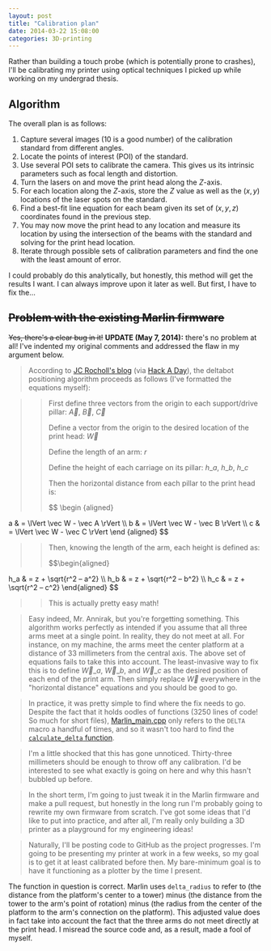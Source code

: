 ```yaml
---
layout: post
title: "Calibration plan"
date: 2014-03-22 15:08:00
categories: 3D-printing
---
```

Rather than building a touch probe (which is potentially prone to crashes), I'll be calibrating my printer using optical techniques I picked up while working on my undergrad thesis.

## Algorithm ##

The overall plan is as follows:

1. Capture several images (10 is a good number) of the calibration standard from different angles.
1. Locate the points of interest (POI) of the standard.
1. Use several POI sets to calibrate the camera. This gives us its intrinsic parameters such as focal length and distortion.
1. Turn the lasers on and move the print head along the $Z$-axis.
1. For each location along the $Z$-axis, store the $Z$ value as well as the $(x,y)$ locations of the laser spots on the standard.
1. Find a best-fit line equation for each beam given its set of $(x,y,z)$ coordinates found in the previous step.
1. You may now move the print head to any location and measure its location by using the intersection of the beams with the standard and solving for the print head location.
1. Iterate through possible sets of calibration parameters and find the one with the least amount of error.

I could probably do this analytically, but honestly, this method will get the results I want. I can always improve upon it later as well. But first, I have to fix the...

## <strike>Problem with the existing Marlin firmware</strike> ##

<strike>Yes, there's a clear bug in it!</strike> **UPDATE (May 7, 2014):** there's no problem at all! I've indented my original comments and addressed the flaw in my argument below.

> According to [JC Rocholl's blog](http://deltabot.tumblr.com/post/27300149759/hack-a-day-has-a-very-good-summary-of-rostock) (via [Hack A Day](http://hackaday.com/2012/07/13/3d-printing-with-a-delta-robot-that-seems-to-simplify-the-concept/)), the deltabot positioning algorithm proceeds as follows (I've formatted the equations myself):

> > First define three vectors from the origin to each support/drive pillar: $\vec A$, $\vec B$, $\vec C$
> > 
> > Define a vector from the origin to the desired location of the print head: $\vec W$
> > 
> > Define the length of an arm: $r$
> >
> > Define the height of each carriage on its pillar: $h\_a$, $h\_b$, $h\_c$
> > 
> > Then the horizontal distance from each pillar to the print head is:
> > <div> $$ \begin {aligned}
a & = \lVert \vec W - \vec A \rVert \\\\
b & = \lVert \vec W - \vec B \rVert \\\\
c & = \lVert \vec W - \vec C \rVert 
\end {aligned} $$ </div>
> >
> > Then, knowing the length of the arm, each height is defined as:
> > <div> $$\begin{aligned}
h\_a & = z + \sqrt{r^2 – a^2} \\\\
h\_b & = z + \sqrt{r^2 – b^2} \\\\
h\_c & = z + \sqrt{r^2 – c^2}
\end{aligned} $$ </div>
> >
> > This is actually pretty easy math!

> Easy indeed, Mr. Annirak, but you're forgetting something. This algorithm works perfectly as intended if you assume that all three arms meet at a single point. In reality, they do not meet at all. For instance, on my machine, the arms meet the center platform at a distance of 33 millimeters from the central axis. The above set of equations fails to take this into account. The least-invasive way to fix this is to define $\vec W\_a$, $\vec W\_b$, and $\vec W\_c$ as the desired position of each end of the print arm. Then simply replace $\vec W$ everywhere in the "horizontal distance" equations and you should be good to go.

> In practice, it was pretty simple to find where the fix needs to go. Despite the fact that it holds oodles of functions (3250 lines of code! So much for short files), [Marlin\_main.cpp](https://github.com/ErikZalm/Marlin/blob/51c6bd6b72aec22dc16dbbd6a9f37b81850d6fad/Marlin/Marlin_main.cpp) only refers to the `DELTA` macro a handful of times, and so it wasn't too hard to find the [`calculate_delta` function](https://github.com/ErikZalm/Marlin/blob/51c6bd6b72aec22dc16dbbd6a9f37b81850d6fad/Marlin/Marlin_main.cpp#L3166-3189).

> I'm a little shocked that this has gone unnoticed. Thirty-three millimeters should be enough to throw off any calibration. I'd be interested to see what exactly is going on here and why this hasn't bubbled up before.

> In the short term, I'm going to just tweak it in the Marlin firmware and make a pull request, but honestly in the long run I'm probably going to rewrite my own firmware from scratch. I've got some ideas that I'd like to put into practice, and after all, I'm really only building a 3D printer as a playground for my engineering ideas!

> Naturally, I'll be posting code to GitHub as the project progresses. I'm going to be presenting my printer at work in a few weeks, so my goal is to get it at least calibrated before then. My bare-minimum goal is to have it functioning as a plotter by the time I present.

The function in question is correct. Marlin uses `delta_radius` to refer to (the distance from the platform's center to a tower) minus (the distance from the tower to the arm's point of rotation) minus (the radius from the center of the platform to the arm's connection on the platform). This adjusted value does in fact take into account the fact that the three arms do not meet directly at the print head. I misread the source code and, as a result, made a fool of myself.
